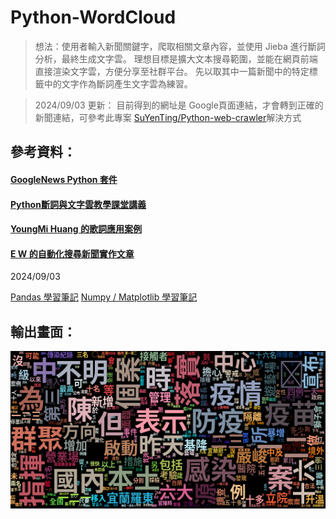 # Python-WordCloud
> 想法：使用者輸入新聞關鍵字，爬取相關文章內容，並使用 Jieba 進行斷詞分析，最終生成文字雲。
> 理想目標是擴大文本搜尋範圍，並能在網頁前端直接渲染文字雲，方便分享至社群平台。
> 先以取其中一篇新聞中的特定標籤中的文字作為斷詞產生文字雲為練習。

> 2024/09/03 更新：
> 目前得到的網址是 Google頁面連結，才會轉到正確的新聞連結，可參考此專案 [SuYenTing/Python-web-crawler](https://github.com/SuYenTing/Python-web-crawler)解決方式

## 參考資料：

#### [GoogleNews Python 套件](https://pypi.org/project/GoogleNews/)
#### [Python斷詞與文字雲教學課堂講義](http://120.108.221.55/PROFCHWU/dctai/index.php)
#### [YoungMi Huang 的歌詞應用案例](https://github.com/youngmihuang/lyrics_application)
#### [E W 的自動化搜尋新聞實作文章](http://13.231.129.69/2020/11/11/python-googlenews/)

2024/09/03

[Pandas 學習筆記]()
[Numpy / Matplotlib 學習筆記]()

## 輸出畫面：

![](/img/2021-05-13-疫情.png)